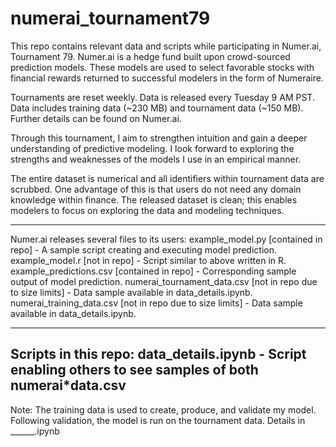 # numerai_tournament79

This repo contains relevant data and scripts while participating in Numer.ai, Tournament 79.
Numer.ai is a hedge fund built upon crowd-sourced prediction models. These models are used to select favorable stocks with
financial rewards returned to successful modelers in the form of Numeraire.

Tournaments are reset weekly. Data is released every Tuesday 9 AM PST. Data includes training data (~230 MB) and tournament 
data (~150 MB). Further details can be found on Numer.ai.

Through this tournament, I aim to strengthen intuition and gain a deeper understanding of predictive modeling. I look forward
to exploring the strengths and weaknesses of the models I use in an empirical manner. 

The entire dataset is numerical and all identifiers within tournament data are scrubbed. One advantage of this is that users
do not need any domain knowledge within finance. The released dataset is clean; this enables modelers to focus on exploring the data and modeling techniques.


-------------------------
Numer.ai releases several files to its users:
example_model.py [contained in  repo] - A sample script creating and executing model prediction.
example_model.r [not in  repo] - Script similar to above written in R.
example_predictions.csv [contained in  repo] - Corresponding sample output of model prediction.
numerai_tournament_data.csv [not in repo due to size limits] -  Data sample available in data_details.ipynb.
numerai_training_data.csv [not in repo due to size limits] - Data sample available in data_details.ipynb.

-------------------------
Scripts in this repo:
data_details.ipynb - Script enabling others to see samples of both numerai*data.csv
-------------------------
Note: The training data is used to create, produce, and validate my model. Following validation, the model is run on the tournament data. Details in ______.ipynb
